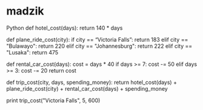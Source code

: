 # madzik
Python
def hotel_cost(days):
  return 140 * days

def plane_ride_cost(city):
  if city == “Victoria Falls”:
    return 183
  elif city == "Bulawayo":
    return 220
  elif city == "Johannesburg":
    return 222
  elif city == "Lusaka":
    return 475

def rental_car_cost(days):
  cost = days * 40
  if days >= 7:
    cost -= 50
  elif days >= 3:
    cost -= 20
  return cost


def trip_cost(city, days, spending_money):
  return hotel_cost(days) + plane_ride_cost(city) + rental_car_cost(days) + spending_money

print trip_cost("Victoria Falls", 5, 600)
